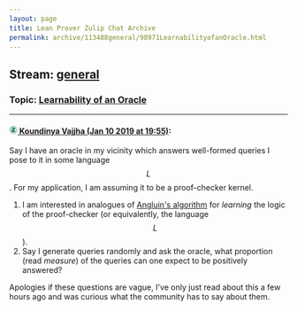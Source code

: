 ```yaml
---
layout: page
title: Lean Prover Zulip Chat Archive 
permalink: archive/113488general/98971LearnabilityofanOracle.html
---
```


## Stream: [general](index.html)
### Topic: [Learnability of an Oracle](98971LearnabilityofanOracle.html)

---

#### [![Click to go to Zulip](../../assets/img/zulip2.png) Koundinya Vajjha (Jan 10 2019 at 19:55)](https://leanprover.zulipchat.com/#narrow/stream/113488-general/topic/Learnability%20of%20an%20Oracle/near/154862245):
Say I have an oracle in my vicinity which answers well-formed queries I pose to it in some language $$L$$. For my application, I am assuming it to be a proof-checker kernel. 

1. I am interested in analogues of [Angluin's algorithm](http://www.cs.ox.ac.uk/james.worrell/DFA-learning.pdf) for *learning* the logic of the proof-checker (or equivalently, the language $$L$$). 
2. Say I generate queries randomly and ask the oracle, what proportion (read *measure*) of  the queries can one expect to be positively answered? 

Apologies if these questions are vague, I've only just read about this a few hours ago and was curious what the community has to say about them.

